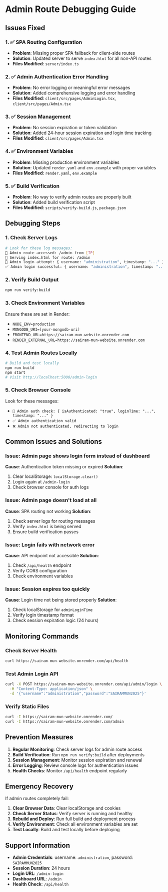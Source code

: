# Admin Route Debugging Guide

## Issues Fixed

### 1. ✅ SPA Routing Configuration
- **Problem**: Missing proper SPA fallback for client-side routes
- **Solution**: Updated server to serve `index.html` for all non-API routes
- **Files Modified**: `server/index.ts`

### 2. ✅ Admin Authentication Error Handling
- **Problem**: No error logging or meaningful error messages
- **Solution**: Added comprehensive logging and error handling
- **Files Modified**: `client/src/pages/AdminLogin.tsx`, `client/src/pages/Admin.tsx`

### 3. ✅ Session Management
- **Problem**: No session expiration or token validation
- **Solution**: Added 24-hour session expiration and login time tracking
- **Files Modified**: `client/src/pages/Admin.tsx`

### 4. ✅ Environment Variables
- **Problem**: Missing production environment variables
- **Solution**: Updated `render.yaml` and `env.example` with proper variables
- **Files Modified**: `render.yaml`, `env.example`

### 5. ✅ Build Verification
- **Problem**: No way to verify admin routes are properly built
- **Solution**: Added build verification script
- **Files Modified**: `scripts/verify-build.js`, `package.json`

## Debugging Steps

### 1. Check Server Logs
```bash
# Look for these log messages:
🔐 Admin route accessed: /admin from [IP]
📄 Serving index.html for route: /admin
🔐 Admin login attempt: { username: "administration", timestamp: "..." }
✅ Admin login successful: { username: "administration", timestamp: "..." }
```

### 2. Verify Build Output
```bash
npm run verify:build
```

### 3. Check Environment Variables
Ensure these are set in Render:
- `NODE_ENV=production`
- `MONGODB_URI=[your-mongodb-uri]`
- `FRONTEND_URL=https://sairam-mun-website.onrender.com`
- `RENDER_EXTERNAL_URL=https://sairam-mun-website.onrender.com`

### 4. Test Admin Routes Locally
```bash
# Build and test locally
npm run build
npm start
# Visit http://localhost:5000/admin-login
```

### 5. Check Browser Console
Look for these messages:
- `🔐 Admin auth check: { isAuthenticated: "true", loginTime: "...", timestamp: "..." }`
- `✅ Admin authentication valid`
- `❌ Admin not authenticated, redirecting to login`

## Common Issues and Solutions

### Issue: Admin page shows login form instead of dashboard
**Cause**: Authentication token missing or expired
**Solution**: 
1. Clear localStorage: `localStorage.clear()`
2. Login again at `/admin-login`
3. Check browser console for auth logs

### Issue: Admin page doesn't load at all
**Cause**: SPA routing not working
**Solution**:
1. Check server logs for routing messages
2. Verify `index.html` is being served
3. Ensure build verification passes

### Issue: Login fails with network error
**Cause**: API endpoint not accessible
**Solution**:
1. Check `/api/health` endpoint
2. Verify CORS configuration
3. Check environment variables

### Issue: Session expires too quickly
**Cause**: Login time not being stored properly
**Solution**:
1. Check localStorage for `adminLoginTime`
2. Verify login timestamp format
3. Check session expiration logic (24 hours)

## Monitoring Commands

### Check Server Health
```bash
curl https://sairam-mun-website.onrender.com/api/health
```

### Test Admin Login API
```bash
curl -X POST https://sairam-mun-website.onrender.com/api/admin/login \
  -H "Content-Type: application/json" \
  -d '{"username":"administration","password":"SAIRAMMUN2025"}'
```

### Verify Static Files
```bash
curl -I https://sairam-mun-website.onrender.com/
curl -I https://sairam-mun-website.onrender.com/admin
```

## Prevention Measures

1. **Regular Monitoring**: Check server logs for admin route access
2. **Build Verification**: Run `npm run verify:build` after deployments
3. **Session Management**: Monitor session expiration and renewal
4. **Error Logging**: Review console logs for authentication issues
5. **Health Checks**: Monitor `/api/health` endpoint regularly

## Emergency Recovery

If admin routes completely fail:

1. **Clear Browser Data**: Clear localStorage and cookies
2. **Check Server Status**: Verify server is running and healthy
3. **Rebuild and Deploy**: Run full build and deployment process
4. **Verify Environment**: Check all environment variables are set
5. **Test Locally**: Build and test locally before deploying

## Support Information

- **Admin Credentials**: username: `administration`, password: `SAIRAMMUN2025`
- **Session Duration**: 24 hours
- **Login URL**: `/admin-login`
- **Dashboard URL**: `/admin`
- **Health Check**: `/api/health` 